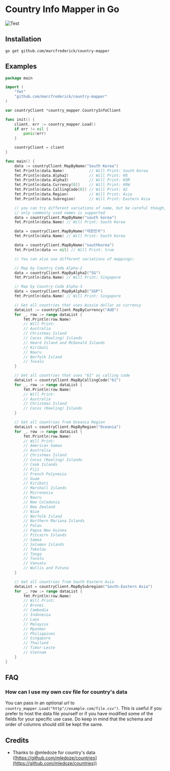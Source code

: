 # Country Info Mapper in Go
![Test](https://github.com/marcfrederick/country-mapper/actions/workflows/test.yml/badge.svg?branch=master)

## Installation

    go get github.com/marcfrederick/country-mapper


## Examples
```go
package main

import (
	"fmt"
	"github.com/marcfrederick/country-mapper"
)

var countryClient *country_mapper.CountryInfoClient

func init() {
	client, err := country_mapper.Load()
	if err != nil {
		panic(err)
	}

	countryClient = client
}

func main() {
	data := countryClient.MapByName("South Korea")
	fmt.Println(data.Name)           // Will Print: South Korea
	fmt.Println(data.Alpha2)         // Will Print: KR
	fmt.Println(data.Alpha3)         // Will Print: KOR
	fmt.Println(data.Currency[0])    // Will Print: KRW
	fmt.Println(data.CallingCode[0]) // Will Print: 82
	fmt.Println(data.Region)         // Will Print: Asia
	fmt.Println(data.Subregion)      // Will Print: Eastern Asia

	// you can try different variations of name, but be careful though,
	// only commonly used names is supported
	data = countryClient.MapByName("south korea")
	fmt.Println(data.Name) // Will Print: South Korea

	data = countryClient.MapByName("대한민국")
	fmt.Println(data.Name) // Will Print: South Korea

	data = countryClient.MapByName("southkorea")
	fmt.Println(data == nil) // Will Print: true

	// You can also use different variations of mappings:

	// Map by Country Code Alpha-2
	data = countryClient.MapByAlpha2("SG")
	fmt.Println(data.Name) // Will Print: Singapore

	// Map by Country Code Alpha-3
	data = countryClient.MapByAlpha3("SGP")
	fmt.Println(data.Name) // Will Print: Singapore

	// Get all countries that uses Aussie dollar as currency
	dataList := countryClient.MapByCurrency("AUD")
	for _, row := range dataList {
		fmt.Println(row.Name)
		// Will Print:
		// Australia
		// Christmas Island
		// Cocos (Keeling) Islands
		// Heard Island and McDonald Islands
		// Kiribati
		// Nauru
		// Norfolk Island
		// Tuvalu
	}

	// Get all countries that uses "61" as calling code
	dataList = countryClient.MapByCallingCode("61")
	for _, row := range dataList {
		fmt.Println(row.Name)
		// Will Print:
		// Australia
		// Christmas Island
		// Cocos (Keeling) Islands
	}

	// Get all countries from Oceania Region
	dataList = countryClient.MapByRegion("Oceania")
	for _, row := range dataList {
		fmt.Println(row.Name)
		// Will Print:
		// American Samoa
		// Australia
		// Christmas Island
		// Cocos (Keeling) Islands
		// Cook Islands
		// Fiji
		// French Polynesia
		// Guam
		// Kiribati
		// Marshall Islands
		// Micronesia
		// Nauru
		// New Caledonia
		// New Zealand
		// Niue
		// Norfolk Island
		// Northern Mariana Islands
		// Palau
		// Papua New Guinea
		// Pitcairn Islands
		// Samoa
		// Solomon Islands
		// Tokelau
		// Tonga
		// Tuvalu
		// Vanuatu
		// Wallis and Futuna
	}

	// Get all countries from South Eastern Asia
	dataList = countryClient.MapBySubregion("South-Eastern Asia")
	for _, row := range dataList {
		fmt.Println(row.Name)
		// Will Print:
		// Brunei
		// Cambodia
		// Indonesia
		// Laos
		// Malaysia
		// Myanmar
		// Philippines
		// Singapore
		// Thailand
		// Timor-Leste
		// Vietnam
	}
}

```


## FAQ
### How can I use my own csv file for country's data
You can pass in an optional url to `country_mapper.Load("http"//example.com/file.csv")`. This is useful if you prefer to host the data file yourself or if you have modified some of the fields for your specific use case. Do keep in mind that the schema and order of columns should still be kept the same.


## Credits
- Thanks to @mledoze for country's data ([https://github.com/mledoze/countries](https://github.com/mledoze/countries))
